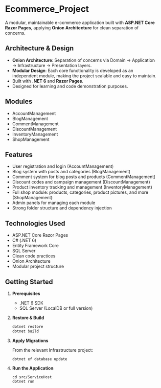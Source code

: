 # Ecommerce_Project

A modular, maintainable e-commerce application built with **ASP.NET Core Razor Pages**, applying **Onion Architecture** for clean separation of concerns.

## Architecture & Design

- **Onion Architecture**: Separation of concerns via Domain → Application → Infrastructure → Presentation layers.
- **Modular Design**: Each core functionality is developed as an independent module, making the project scalable and easy to maintain.
- Built with **.NET 6** and **Razor Pages**.
- Designed for learning and code demonstration purposes.

## Modules

- AccountManagement
- BlogManagement
- CommentManagement
- DiscountManagement
- InventoryManagement
- ShopManagement

## Features

- User registration and login (AccountManagement)
- Blog system with posts and categories (BlogManagement)
- Comment system for blog posts and products (CommentManagement)
- Discount codes and campaign management (DiscountManagement)
- Product inventory tracking and management (InventoryManagement)
- Full shop module: products, categories, product pictures, and more (ShopManagement)
- Admin panels for managing each module
- Strong folder structure and dependency injection

## Technologies Used

- ASP.NET Core Razor Pages
- C# (.NET 6)
- Entity Framework Core
- SQL Server
- Clean code practices
- Onion Architecture
- Modular project structure


## Getting Started

1. **Prerequisites**
   - .NET 6 SDK
   - SQL Server (LocalDB or full version)

2. **Restore & Build**

    ```bash
    dotnet restore
    dotnet build
    ```
3. **Apply Migrations**

    From the relevant Infrastructure project:
    ```
    dotnet ef database update
    ```

4. **Run the Application**
    ```
    cd src/ServiceHost
    dotnet run
    ```
